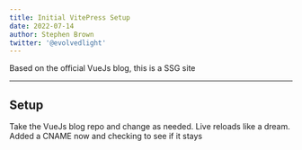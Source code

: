 ```yaml
---
title: Initial VitePress Setup
date: 2022-07-14
author: Stephen Brown
twitter: '@evolvedlight'
---
```


Based on the official VueJs blog, this is a SSG site

---

## Setup

Take the VueJs blog repo and change as needed. Live reloads like a dream. Added a CNAME now and checking to see if it stays
